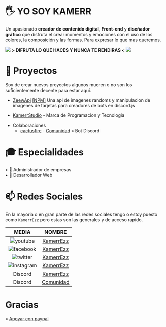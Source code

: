 # 🖐 YO SOY KAMERR

Un apasionado **creador de contenido digital**, **Front-end** y **diseñador
gráfico** que disfruta el crear momentos y emociones con el uso de los colores,
la composición y las formas. Para expresar lo que mas queremos.


![](https://github.githubassets.com/images/mona-whisper.gif)
**> DIFRUTA LO QUE HACES Y NUNCA TE RENDIRAS <**
![](https://github.githubassets.com/images/mona-whisper.gif)

# 🌱 Proyectos

Soy de crear nuevos proyectos algunos mueren o no son los suficientemente decente para estar aqui.

- [ZeewApi](https://github.com/KamerrEzz/zeewapi) [[NPM]](https://www.npmjs.com/package/zeew) Una api de imagenes randoms y manipulacion de imagenes de tarjetas para creadores de bots en discord.js

- [KamerrStudio]() - Marca de Programacion y Tecnologia

* Colaboraciones
  - [cactusfire](https://cactusfire.xyz/) - [Comunidad](https://discord.com/invite/EgHdGmk) » Bot Discord

# 🎓 Especialidades

• 📑 Administrador de empresas  
• 💾 Desarrollador Web

# 📫 Redes Sociales

En la mayoria o en gran parte de las redes sociales tengo o estoy puesto como `KamerrEzz` pero estas son las generales y de acceso rapido.

|                     MEDIA                     |                          NOMBRE                          |
| :-------------------------------------------: | :------------------------------------------------------: |
|  ![youtube](https://i.imgur.com/v76ZdvR.png)  |      [KamerrEzz](https://www.youtube.com/kamerrezz)      |
| ![facebook](https://i.imgur.com/jGWS6Ep.png)  |     [KamerrEzz](https://www.facebook.com/KamerrEzz)      |
|  ![twitter](https://i.imgur.com/HeZ0zJn.png)  |       [KamerrEzz](https://twitter.com/KamerrEzz/)        |
| ![instagram](https://i.imgur.com/tu01NLm.png) |    [KamerrEzz](https://www.instagram.com/KamerrEzz/)     |
|                    Discord                    | [KamerrEzz](http://discord.com/users/403695999941345280) |
|                    Discord                    |         [Comunidad](https://discord.gg/ybAN7w8)          |

# Gracias

» [Apoyar con paypal](https://www.paypal.com/paypalme/kamerrezzoficial/100)
